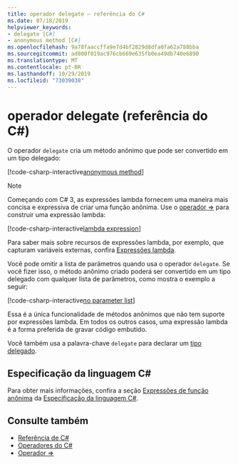 ```yaml
---
title: operador delegate – referência do C#
ms.date: 07/18/2019
helpviewer_keywords:
- delegate [C#]
- anonymous method [C#]
ms.openlocfilehash: 9a78faaccffa9e7d4bf2829d8dfa0fa62a788bba
ms.sourcegitcommit: ad800f019ac976cb669e635fb0ea49db740e6890
ms.translationtype: MT
ms.contentlocale: pt-BR
ms.lasthandoff: 10/29/2019
ms.locfileid: "73039038"
---
```

# <a name="delegate-operator-c-reference"></a>operador delegate (referência do C#)

O operador `delegate` cria um método anônimo que pode ser convertido em um tipo delegado:

[!code-csharp-interactive[anonymous method](~/samples/csharp/language-reference/operators/DelegateOperator.cs#AnonymousMethod)]

> [!NOTE]
> Começando com C# 3, as expressões lambda fornecem uma maneira mais concisa e expressiva de criar uma função anônima. Use o [operador =>](lambda-operator.md) para construir uma expressão lambda:
>
> [!code-csharp-interactive[lambda expression](~/samples/csharp/language-reference/operators/DelegateOperator.cs#Lambda)]
>
> Para saber mais sobre recursos de expressões lambda, por exemplo, que capturam variáveis externas, confira [Expressões lambda](../../programming-guide/statements-expressions-operators/lambda-expressions.md).

Você pode omitir a lista de parâmetros quando usa o operador `delegate`. Se você fizer isso, o método anônimo criado poderá ser convertido em um tipo delegado com qualquer lista de parâmetros, como mostra o exemplo a seguir:

[!code-csharp-interactive[no parameter list](~/samples/csharp/language-reference/operators/DelegateOperator.cs#WithoutParameterList)]

Essa é a única funcionalidade de métodos anônimos que não tem suporte por expressões lambda. Em todos os outros casos, uma expressão lambda é a forma preferida de gravar código embutido.

Você também usa a palavra-chave `delegate` para declarar um [tipo delegado](../builtin-types/reference-types.md#the-delegate-type).

## <a name="c-language-specification"></a>Especificação da linguagem C#

Para obter mais informações, confira a seção [Expressões de função anônima](~/_csharplang/spec/expressions.md#anonymous-function-expressions) da [Especificação da linguagem C#](~/_csharplang/spec/introduction.md).

## <a name="see-also"></a>Consulte também

- [Referência de C#](../index.md)
- [Operadores do C#](index.md)
- [Operador =>](lambda-operator.md)
